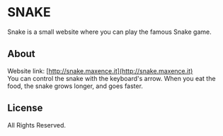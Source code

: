 # SNAKE #

Snake is a small website where you can play the famous Snake game.

## About

Website link: [http://snake.maxence.it](http://snake.maxence.it)<br />
You can control the snake with the keyboard's arrow. When you eat the food, the snake grows longer, and goes faster.

## License
All Rights Reserved.
